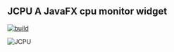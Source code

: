 ## JCPU A JavaFX cpu monitor widget

[![build](https://github.com/HanSolo/jcpu/actions/workflows/build.yaml/badge.svg?branch=main)](https://github.com/HanSolo/jcpu/actions/workflows/build.yaml)

![JCPU](https://i.ibb.co/zb9bmnZ/Jcpu.png)
